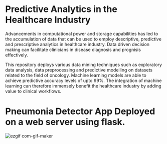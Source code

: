 # Predictive Analytics in the Healthcare Industry


Advancements in computational power and storage capabilities has led to the 
accumulation of data that can be used to employ descriptive, predictive and prescriptive analytics 
in healthcare industry. Data driven decision making can facilitate clinicians in disease diagnosis and prognisis effectively. 

This repository deploys various data mining techniques such as exploratory data analysis, data preprocessing and predictive modelling on datasets related to the field of oncology. Machine learning models are able to achieve predictive accuracy levels of upto 99%. The integration of machine learning can therefore immensely benefit the healthcare industry by adding value to clinical workflows. 


# Pneumonia Detector App Deployed on a web server using flask.

![ezgif com-gif-maker](https://user-images.githubusercontent.com/77617378/132453701-e2603cd5-54aa-49d5-956c-537b8d345c3c.gif)
